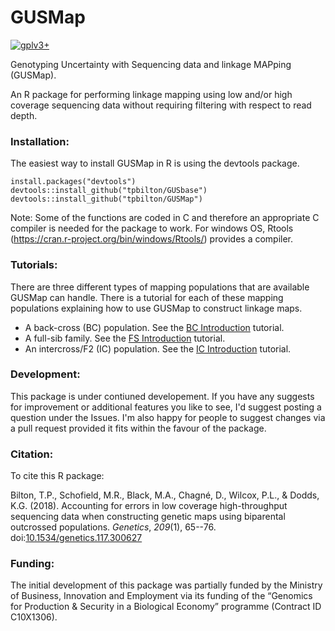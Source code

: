 # GUSMap

[![gplv3+](https://img.shields.io/badge/license-GPLv3-blue.svg)](https://www.gnu.org/licenses/gpl.html)

Genotyping Uncertainty with Sequencing data and linkage MAPping (GUSMap).

An R package for performing linkage mapping using low and/or high coverage sequencing data without requiring filtering with respect to read depth.

### Installation:

The easiest way to install GUSMap in R is using the devtools package.

```
install.packages("devtools")
devtools::install_github("tpbilton/GUSbase")
devtools::install_github("tpbilton/GUSMap")
```

Note: Some of the functions are coded in C and therefore an appropriate C compiler is needed for the package to work. For windows OS, Rtools (https://cran.r-project.org/bin/windows/Rtools/) provides a compiler. 

### Tutorials:

There are three different types of mapping populations that are available GUSMap can handle. There is a tutorial for each of these mapping populations explaining how to use GUSMap to construct linkage maps.

* A back-cross (BC) population. See the [BC Introduction](http://htmlpreview.github.io/?https://github.com/tpbilton/GUSMap/blob/master/inst/doc/Introduction_BC.html) tutorial.
* A full-sib family. See the [FS Introduction](http://htmlpreview.github.io/?https://github.com/tpbilton/GUSMap/blob/master/inst/doc/Introduction_FS.html) tutorial.
* An intercross/F2 (IC) population. See the [IC Introduction](http://htmlpreview.github.io/?https://github.com/tpbilton/GUSMap/blob/master/inst/doc/Introduction_IC.html) tutorial.

### Development:

This package is under contiuned developement. If you have any suggests for improvement or additional features you like to see, I'd suggest posting a question under the Issues. I'm also happy for people to suggest changes via a pull request provided it fits within the favour of the package.

### Citation:

To cite this R package:

Bilton, T.P., Schofield, M.R., Black, M.A., Chagn&#233;, D., Wilcox, P.L., & Dodds, K.G. (2018). Accounting for errors in low coverage high-throughput sequencing data when constructing genetic maps using biparental outcrossed populations. *Genetics*, *209*(1), 65--76. doi:[10.1534/genetics.117.300627](http://www.genetics.org/content/209/1/65) 

### Funding:
The initial development of this package was partially funded by the Ministry of Business, Innovation and Employment via its funding of the “Genomics for Production & Security in a Biological Economy” programme (Contract ID C10X1306).
